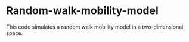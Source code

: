 # Random-walk-mobility-model
This code simulates a random walk mobility model in a two-dimensional space.
